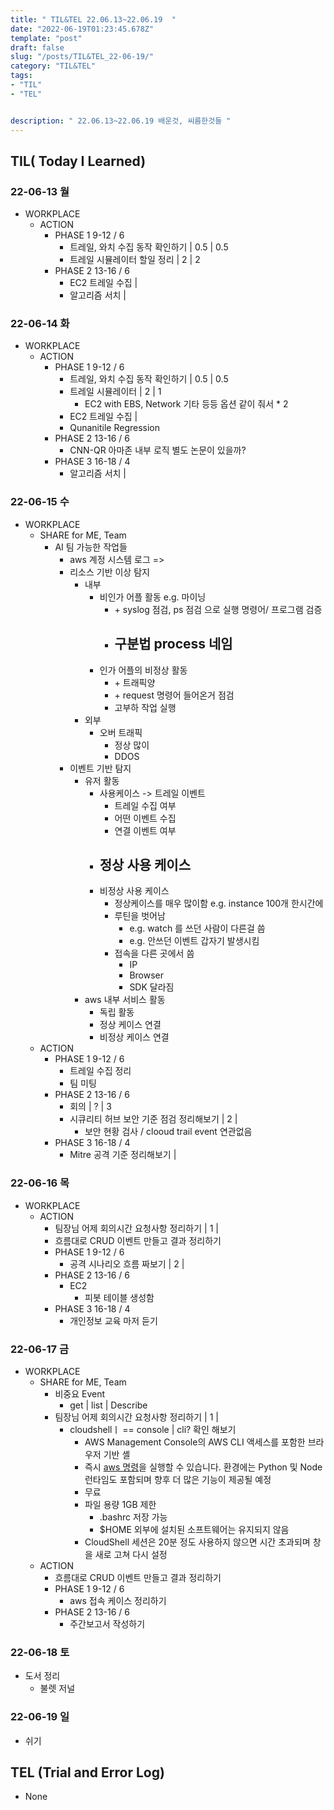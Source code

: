 ```yaml
---
title: " TIL&TEL 22.06.13~22.06.19  "
date: "2022-06-19T01:23:45.678Z"
template: "post"
draft: false
slug: "/posts/TIL&TEL_22-06-19/"
category: "TIL&TEL"
tags:
- "TIL"
- "TEL"


description: " 22.06.13~22.06.19 배운것, 씨름한것들 "
---
```


## TIL( Today I Learned)

### 22-06-13 월

- WORKPLACE 
    - ACTION
        - PHASE 1 9-12 / 6
            - 트레일, 와치 수집 동작 확인하기 | 0.5 | 0.5
            - 트레일 시뮬레이터 할일 정리 | 2 | 2
        - PHASE 2 13-16 / 6
            - EC2 트레일 수집 | 
            - 알고리즘 서치 |

### 22-06-14 화

- WORKPLACE 
    - ACTION
        - PHASE 1 9-12 / 6
            - 트레일, 와치 수집 동작 확인하기 | 0.5 | 0.5
            - 트레일 시뮬레이터 | 2 | 1
                - EC2 with EBS, Network 기타 등등 옵션 같이 줘서 * 2 
            - EC2 트레일 수집 | 
            - Qunanitile Regression
        - PHASE 2 13-16 / 6
            - CNN-QR 
                아마존 내부 로직
                별도 논문이 있을까?
        - PHASE 3 16-18 / 4
            - 알고리즘 서치 |

### 22-06-15 수

- WORKPLACE 
    - SHARE for ME, Team
        - AI 팀 가능한 작업들
            - aws 계정 시스템 로그 => 
            - 리소스 기반 이상 탐지
                - 내부
                    - 비인가 어플 활동 e.g. 마이닝
                        - \+ syslog 점검, ps 점검 으로 실행 명령어/ 프로그램 검증
                        - 구분법 process 네임
                            - 
                    - 인가 어플의 비정상 활동 
                        - \+ 트래픽양
                        - \+ request 명령어 들어온거 점검
                        - 고부하 작업 실행
                - 외부
                    - 오버 트래픽
                        - 정상 많이 
                        - DDOS
            - 이벤트 기반 탐지
                - 유저 활동
                    - 사용케이스 -> 트레일 이벤트
                        - 트레일 수집 여부
                        - 어떤 이벤트 수집
                        - 연결 이벤트 여부
                    - 정상 사용 케이스
                        - 
                    - 비정상 사용 케이스
                        - 정상케이스를 매우 많이함 e.g. instance 100개 한시간에
                        - 루틴을 벗어남
                            - e.g. watch 를 쓰던 사람이 다른걸 씀
                            - e.g. 안쓰던 이벤트 갑자기 발생시킴
                        - 접속을 다른 곳에서 씀
                            - IP
                            - Browser
                            - SDK 달라짐
                - aws 내부 서비스 활동
                    - 독립 활동
                    - 정상 케이스 연결
                    - 비정상 케이스 연결
    - ACTION
        - PHASE 1 9-12 / 6
            - 트레일 수집 정리
            - 팀 미팅
        - PHASE 2 13-16 / 6
            - 회의 | ? | 3
            - 시큐리티 허브 보안 기준 점검 정리해보기 | 2 |  
                - 보안 현황 검사 / clooud trail event  연관없음
        - PHASE 3 16-18 / 4
            - Mitre 공격 기준 정리해보기 |  

### 22-06-16 목

- WORKPLACE 
    - ACTION
        - 팀장님 어제 회의시간 요청사항 정리하기 | 1 | 
        - 흐름대로 CRUD 이벤트 만들고 결과 정리하기
        - PHASE 1 9-12 / 6
            - 공격 시나리오 흐름 짜보기 | 2 |  
        - PHASE 2 13-16 / 6
            - EC2 
                - 피봇 테이블 생성함
        - PHASE 3 16-18 / 4
            - 개인정보 교육 마저 듣기

### 22-06-17 금

- WORKPLACE 
    - SHARE for ME, Team
        - 비중요 Event
            - get | list | Describe
        - 팀장님 어제 회의시간 요청사항 정리하기 | 1 | 
            - cloudshellㅣ == console | cli?  확인 해보기
                - AWS Management Console의 AWS CLI 액세스를 포함한 브라우저 기반 셸
                - 즉시 [aws 명령](https://docs.aws.amazon.com/cli/latest/reference/)을 실행할 수 있습니다. 환경에는 Python 및 Node 런타임도 포함되며 향후 더 많은 기능이 제공될 예정
                - 무료
                - 파일 용량 1GB 제한
                    - .bashrc 저장 가능
                    - $HOME 외부에 설치된 소프트웨어는 유지되지 않음
                - CloudShell 세션은 20분 정도 사용하지 않으면 시간 초과되며 창을 새로 고쳐 다시 설정
    - ACTION
        - 흐름대로 CRUD 이벤트 만들고 결과 정리하기
        - PHASE 1 9-12 / 6
            - aws 접속 케이스 정리하기
        - PHASE 2 13-16 / 6
            - 주간보고서 작성하기

### 22-06-18 토

- 도서 정리
    - 불렛 저널

### 22-06-19 일

- 쉬기


## TEL (Trial and Error Log)

- None